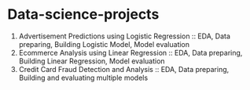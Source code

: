 # Data-science-projects
 1. Advertisement Predictions using Logistic Regression :: EDA, Data preparing, Building Logistic Model, Model evaluation
 2. Ecommerce Analysis using Linear Regression :: EDA, Data preparing, Building Linear Regression, Model evaluation
 3. Credit Card Fraud Detection and Analysis :: EDA, Data preparing, Building and evaluating multiple models
